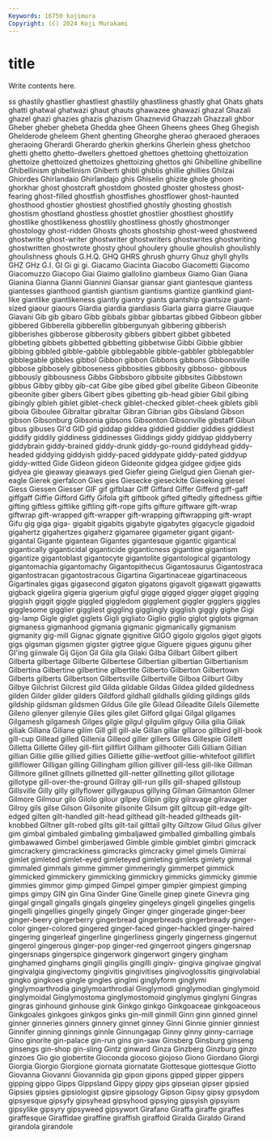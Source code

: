 ```yaml
---
Keywords: 16750 kojimura
Copyright: (C) 2024 Koji Murakami
---
```


# title

Write contents here.



ss ghastily ghastlier
ghastliest ghastlily ghastliness ghastly ghat Ghats ghats ghatti ghatwal ghatwazi
ghaut ghauts ghawazee ghawazi ghazal Ghazali ghazel ghazi ghazies ghazis
ghazism Ghaznevid Ghazzah Ghazzali ghbor Gheber gheber ghebeta Ghedda ghee
Gheen Gheens ghees Gheg Ghegish Ghelderode gheleem Ghent ghenting Gheorghe
gherao gheraoed gheraoes gheraoing Gherardi Gherardo gherkin gherkins Gherlein ghess
ghetchoo ghetti ghetto ghetto-dwellers ghettoed ghettoes ghettoing ghettoization ghettoize ghettoized
ghettoizes ghettoizing ghettos ghi Ghibelline ghibelline Ghibellinism ghibellinism Ghiberti ghibli
ghiblis ghillie ghillies Ghilzai Ghiordes Ghirlandaio Ghirlandajo ghis Ghiselin ghizite
ghole ghoom ghorkhar ghost ghostcraft ghostdom ghosted ghoster ghostess ghost-fearing
ghost-filled ghostfish ghostfishes ghostflower ghost-haunted ghosthood ghostier ghostiest ghostified ghostily
ghosting ghostish ghostism ghostland ghostless ghostlet ghostlier ghostliest ghostlify ghostlike
ghostlikeness ghostlily ghostliness ghostly ghostmonger ghostology ghost-ridden Ghosts ghosts ghostship
ghost-weed ghostweed ghostwrite ghost-writer ghostwriter ghostwriters ghostwrites ghostwriting ghostwritten ghostwrote
ghosty ghoul ghoulery ghoulie ghoulish ghoulishly ghoulishness ghouls G.H.Q. GHQ
GHRS ghrush ghurry Ghuz ghyll ghylls GHZ GHz G.I. GI
Gi gi gi. Giacamo Giacinta Giacobo Giacometti Giacomo Giacomuzzo Giacopo
Giai Giaimo giallolino giambeux Giamo Gian Giana Gianina Gianna Gianni
Giannini Giansar giansar giant giantesque giantess giantesses gianthood giantish giantism
giantisms giantize giantkind giant-like giantlike giantlikeness giantly giantry giants giantship
giantsize giant-sized giaour giaours Giardia giardia giardiasis Giarla giarra giarre
Giauque Giavani Gib gib gibaro Gibb gibbals gibbar gibbartas gibbed
Gibbeon gibber gibbered Gibberella gibberellin gibbergunyah gibbering gibberish gibberishes gibberose
gibberosity gibbers gibbert gibbet gibbeted gibbeting gibbets gibbetted gibbetting gibbetwise
Gibbi Gibbie gibbier gibbing gibbled gibble-gabble gibblegabble gibble-gabbler gibblegabbler gibblegable
gibbles gibbol Gibbon gibbon Gibbons gibbons Gibbonsville gibbose gibbosely gibboseness
gibbosities gibbosity gibboso- gibbous gibbously gibbousness Gibbs Gibbsboro gibbsite gibbsites
Gibbstown gibbus Gibby gibby gib-cat Gibe gibe gibed gibel gibelite
Gibeon Gibeonite gibeonite giber gibers Gibert gibes gibetting gib-head gibier
Gibil gibing gibingly gibleh giblet giblet-check giblet-checked giblet-cheek giblets gibli
giboia Giboulee Gibraltar gibraltar Gibran Gibrian gibs Gibsland Gibson gibson
Gibsonburg Gibsonia gibsons Gibsonton Gibsonville gibstaff Gibun gibus gibuses GI'd
GID gid giddap giddea giddied giddier giddies giddiest giddify giddily
giddiness giddinesses Giddings giddy giddyap giddyberry giddybrain giddy-brained giddy-drunk giddy-go-round
giddyhead giddy-headed giddying giddyish giddy-paced giddypate giddy-pated giddyup giddy-witted Gide
Gideon gideon Gideonite gidgea gidgee gidjee gids gidyea gie gieaway
gieaways gied Giefer gieing Gielgud gien Gienah gier-eagle Gierek gierfalcon
Gies gies Giesecke gieseckite Gieseking giesel Giess Giessen Giesser GIF
gif gifblaar Giff Giffard Giffer Gifferd giff-gaff giffgaff Giffie Gifford
Giffy Gifola gift giftbook gifted giftedly giftedness giftie gifting giftless
giftlike giftling gift-rope gifts gifture giftware gift-wrap giftwrap gift-wrapped gift-wrapper
gift-wrapping giftwrapping gift-wrapt Gifu gig giga giga- gigabit gigabits gigabyte
gigabytes gigacycle gigadoid gigahertz gigahertzes gigaherz gigamaree gigameter gigant gigant-
gigantal Gigante gigantean Gigantes gigantesque gigantic gigantical gigantically giganticidal giganticide
giganticness gigantine gigantism gigantize gigantoblast gigantocyte gigantolite gigantological gigantology gigantomachia
gigantomachy Gigantopithecus Gigantosaurus Gigantostraca gigantostracan gigantostracous Gigartina Gigartinaceae gigartinaceous Gigartinales
gigas gigasecond gigaton gigatons gigavolt gigawatt gigawatts gigback gigelira gigeria
gigerium gigful gigge gigged gigger gigget gigging giggish giggit giggle
giggled giggledom gigglement giggler gigglers giggles gigglesome gigglier giggliest giggling
gigglingly gigglish giggly gighe Gigi gig-lamp Gigle giglet giglets Gigli
gigliato Giglio giglio giglot giglots gigman gigmaness gigmanhood gigmania gigmanic
gigmanically gigmanism gigmanity gig-mill Gignac gignate gignitive GIGO gigolo gigolos
gigot gigots gigs gigsman gigsmen gigster gigtree gigue Giguere gigues
gigunu giher GI'ing giinwale Gij Gijon Gil Gila gila Gilaki
Gilba Gilbart Gilbert gilbert Gilberta gilbertage Gilberte Gilbertese Gilbertian gilbertian
Gilbertianism Gilbertina Gilbertine gilbertine gilbertite Gilberto Gilberton Gilbertown Gilberts gilberts
Gilbertson Gilbertsville Gilbertville Gilboa Gilburt Gilby Gilbye Gilchrist Gilcrest gild
Gilda gildable Gildas Gildea gilded gildedness gilden Gilder gilder gilders
Gildford gildhall gildhalls gilding gildings gilds gildship gildsman gildsmen Gildus
Gile gile Gilead Gileadite Gilels Gilemette Gileno gilenyer gilenyie Giles
giles gilet Gilford gilgai Gilgal gilgames Gilgamesh gilgamesh Gilges gilgie
gilgul gilgulim gilguy Gilia gilia Giliak giliak Giliana Giliane gilim
Gill gill gill-ale Gillan gillar gillaroo gillbird gill-book gill-cup Gillead
gilled Gillenia Gilleod giller gillers Gilles Gillespie Gillett Gilletta Gillette
Gilley gill-flirt gillflirt Gillham gillhooter Gilli Gilliam Gillian gillian Gillie
gillie gillied gillies Gilliette gillie-wetfoot gillie-whitefoot gilliflirt gilliflower Gilligan gilling
Gillingham gillion gilliver gill-less gill-like Gillman Gillmore gillnet gillnets gillnetted
gill-netter gillnetting gillot gillotage gillotype gill-over-the-ground Gillray gill-run gills gill-shaped
gillstoup Gillsville Gilly gilly gillyflower gillygaupus gillying Gilman Gilmanton Gilmer
Gilmore Gilmour gilo Gilolo gilour gilpey Gilpin gilpy gilravage gilravager
Gilroy gils gilse Gilson Gilsonite gilsonite Gilsum gilt giltcup gilt-edge
gilt-edged gilten gilt-handled gilt-head gilthead gilt-headed giltheads gilt-knobbed Giltner gilt-robed
gilts gilt-tail gilttail gilty Giltzow Gilud Gilus gilver gim gimbal
gimbaled gimbaling gimbaljawed gimballed gimballing gimbals gimbawawed Gimbel gimberjawed Gimble
gimble gimblet gimbri gimcrack gimcrackery gimcrackiness gimcracks gimcracky gimel gimels
Gimirrai gimlet gimleted gimlet-eyed gimleteyed gimleting gimlets gimlety gimmal gimmaled
gimmals gimme gimmer gimmeringly gimmerpet gimmick gimmicked gimmickery gimmicking gimmickry
gimmicks gimmicky gimmie gimmies gimmor gimp gimped Gimpel gimper gimpier
gimpiest gimping gimps gimpy GIN gin Gina Ginder Gine Ginelle
ginep ginete Ginevra ging gingal gingall gingalls gingals gingeley gingeleys
gingeli gingelies gingelis gingelli gingellies gingelly gingely Ginger ginger gingerade
ginger-beer ginger-beery gingerberry gingerbread gingerbreads gingerbready ginger-color ginger-colored gingered ginger-faced
ginger-hackled ginger-haired gingering gingerleaf gingerline gingerliness gingerly gingerness gingernut gingerol
gingerous ginger-pop ginger-red gingerroot gingers gingersnap gingersnaps gingerspice gingerwork gingerwort
gingery gingham ginghamed ginghams gingili gingilis gingilli gingiv- gingiva gingivae
gingival gingivalgia gingivectomy gingivitis gingivitises gingivoglossitis gingivolabial gingko gingkoes gingle
gingles ginglmi ginglyform ginglymi ginglymoarthrodia ginglymoarthrodial Ginglymodi ginglymodian ginglymoid ginglymoidal
Ginglymostoma ginglymostomoid ginglymus ginglyni Gingras gingras ginhound ginhouse gink Ginkgo
ginkgo Ginkgoaceae ginkgoaceous Ginkgoales ginkgoes ginkgos ginks gin-mill ginmill Ginn
ginn ginned ginnel ginner ginneries ginners ginnery ginnet ginney Ginni
Ginnie ginnier ginniest Ginnifer ginning ginnings ginnle Ginnungagap Ginny ginny
ginny-carriage Gino ginorite gin-palace gin-run gins gin-saw Ginsberg Ginsburg ginseng
ginsengs gin-shop gin-sling Gintz ginward Ginza Ginzberg Ginzburg ginzo ginzoes
Gio gio giobertite Gioconda giocoso giojoso Giono Giordano Giorgi Giorgia
Giorgio Giorgione giornata giornatate Giottesque giottesque Giotto Giovanna Giovanni Giovannida
gip gipon gipons gipped gipper gippers gipping gippo Gipps Gippsland
Gippy gippy gips gipseian gipser gipsied Gipsies gipsies gipsiologist gipsire
gipsology Gipson Gipsy gipsy gipsydom gipsyesque gipsyfy gipsyhead gipsyhood gipsying
gipsyish gipsyism gipsylike gipsyry gipsyweed gipsywort Girafano Giraffa giraffe giraffes
giraffesque Giraffidae giraffine giraffish giraffoid Giralda Giraldo Girand girandola girandole
